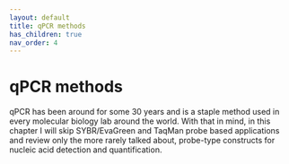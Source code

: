 ```yaml
---
layout: default
title: qPCR methods
has_children: true
nav_order: 4
---
```


# qPCR methods

qPCR has been around for some 30 years and is a staple method used in every molecular biology lab around the world. With that in mind, in this chapter I will skip SYBR/EvaGreen and TaqMan probe based applications and review only the more rarely talked about, probe-type constructs for nucleic acid detection and quantification.
